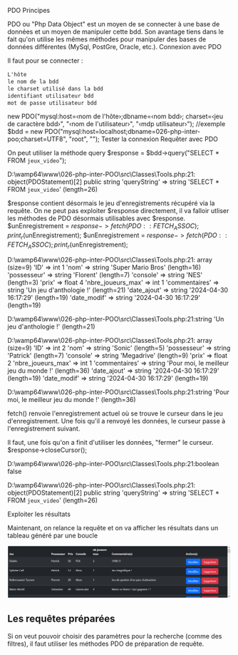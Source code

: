 
PDO
Principes

PDO ou "Php Data Object" est un moyen de se connecter à une base de données et un moyen de manipuler cette bdd. Son avantage tiens dans le fait qu'on utilise les mêmes méthodes pour manipuler des bases de données différentes (MySql, PostGre, Oracle, etc.).
Connexion avec PDO

Il faut pour se connecter :

    L'hôte
    le nom de la bdd
    le charset utilisé dans la bdd
    identifiant utilisateur bdd
    mot de passe utilisateur bdd

new PDO("mysql:host=‹nom de l'hôte›;dbname=‹nom bdd›; charset=‹jeu de caractère bdd›", "‹nom de l'utilisateur›", "‹mdp utilisateur›");
//exemple
$bdd = new PDO("mysql:host=localhost;dbname=026-php-inter-poo;charset=UTF8", "root", "");
Tester la connexion
Requêter avec PDO

On peut utiliser la méthode query
$response = $bdd->query("SELECT * FROM `jeux_video`");

D:\wamp64\www\026-php-inter-POO\src\Classes\Tools.php:21:
object(PDOStatement)[2]
  public string 'queryString' => string 'SELECT * FROM `jeux_video`' (length=26)

$response contient désormais le jeu d'enregistrements récupéré via la requête. On ne peut pas exploiter $response directement, il va falloir utliser les méthodes de PDO désormais utilisables avec $response.
$unEnregistrement = $response->fetch(PDO::FETCH_ASSOC);
print_r($unEnregistrement);
$unEnregistrement = $response->fetch(PDO::FETCH_ASSOC);
print_r($unEnregistrement);

D:\wamp64\www\026-php-inter-POO\src\Classes\Tools.php:21:
array (size=9)
  'ID' => int 1
  'nom' => string 'Super Mario Bros' (length=16)
  'possesseur' => string 'Florent' (length=7)
  'console' => string 'NES' (length=3)
  'prix' => float 4
  'nbre_joueurs_max' => int 1
  'commentaires' => string 'Un jeu d'anthologie !' (length=21)
  'date_ajout' => string '2024-04-30 16:17:29' (length=19)
  'date_modif' => string '2024-04-30 16:17:29' (length=19)

D:\wamp64\www\026-php-inter-POO\src\Classes\Tools.php:21:string 'Un jeu d'anthologie !' (length=21)

D:\wamp64\www\026-php-inter-POO\src\Classes\Tools.php:21:
array (size=9)
  'ID' => int 2
  'nom' => string 'Sonic' (length=5)
  'possesseur' => string 'Patrick' (length=7)
  'console' => string 'Megadrive' (length=9)
  'prix' => float 2
  'nbre_joueurs_max' => int 1
  'commentaires' => string 'Pour moi, le meilleur jeu du monde !' (length=36)
  'date_ajout' => string '2024-04-30 16:17:29' (length=19)
  'date_modif' => string '2024-04-30 16:17:29' (length=19)

D:\wamp64\www\026-php-inter-POO\src\Classes\Tools.php:21:string 'Pour moi, le meilleur jeu du monde !' (length=36)

fetch() renvoie l'enregistrement actuel où se trouve le curseur dans le jeu d'enregistrement. Une fois qu'il a renvoyé les données, le curseur passe à l'enregistrement suivant.

Il faut, une fois qu'on a finit d'utiliser les données, "fermer" le curseur.
$response->closeCursor();

D:\wamp64\www\026-php-inter-POO\src\Classes\Tools.php:21:boolean false

D:\wamp64\www\026-php-inter-POO\src\Classes\Tools.php:21:
object(PDOStatement)[2]
  public string 'queryString' => string 'SELECT * FROM `jeux_video`' (length=26)

Exploiter les résultats

Maintenant, on relance la requête et on va afficher les résultats dans un tableau généré par une boucle 

![exemple d'affichage en tableau de l'extrait de la table "jeux vidéos" de la base de données](./assets/images/support/support-01.png "Tableau des jeux vidéos")


## Les requêtes préparées

Si on veut pouvoir choisir des paramètres pour la recherche (comme des filtres), il faut utiliser les méthodes PDO de préparation de requête. 